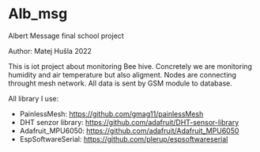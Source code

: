 # Alb_msg
Albert Message final school project

Author: Matej Hušla 2022

This is iot project about monitoring Bee hive. Concretely we are monitoring humidity and air temperature but also aligment.
Nodes are connecting throught mesh network. All data is sent by GSM module to database.

All library I use:
 - PainlessMesh: https://github.com/gmag11/painlessMesh
 - DHT senzor library: https://github.com/adafruit/DHT-sensor-library
 - Adafruit_MPU6050: https://github.com/adafruit/Adafruit_MPU6050
 - EspSoftwareSerial: https://github.com/plerup/espsoftwareserial
